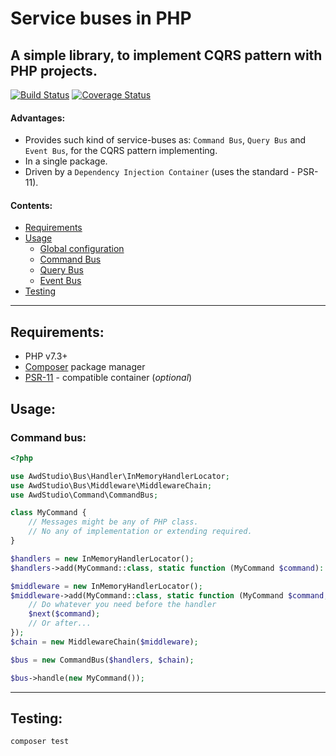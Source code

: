 # Service buses in PHP

## A simple library, to implement CQRS pattern with PHP projects.

[![Build Status](https://travis-ci.org/awd-studio/service-buses.svg?branch=master)](https://travis-ci.org/awd-studio/service-buses)
[![Coverage Status](https://coveralls.io/repos/github/awd-studio/service-buses/badge.svg?branch=master)](https://coveralls.io/github/awd-studio/service-buses?branch=master)

#### Advantages:
- Provides such kind of service-buses as: `Command Bus`, `Query Bus` and `Event Bus`, for the CQRS pattern implementing.
- In a single package.
- Driven by a `Dependency Injection Container` (uses the standard - PSR-11).

#### Contents:
- [Requirements](#requirements)
- [Usage](#usage)
  - [Global configuration](#configuration)
  - [Command Bus](#command-bus)
  - [Query Bus](#query-bus)
  - [Event Bus](#event-bus)
- [Testing](#testing)

-----

## Requirements:

- PHP v7.3+
- [Composer](https://getcomposer.org/) package manager
- [PSR-11](https://github.com/php-fig/container) - compatible container (*optional*)


## Usage:

### Command bus:
```php
<?php

use AwdStudio\Bus\Handler\InMemoryHandlerLocator;
use AwdStudio\Bus\Middleware\MiddlewareChain;
use AwdStudio\Command\CommandBus;

class MyCommand {
    // Messages might be any of PHP class.
    // No any of implementation or extending required.
}

$handlers = new InMemoryHandlerLocator();
$handlers->add(MyCommand::class, static function (MyCommand $command): void {});

$middleware = new InMemoryHandlerLocator();
$middleware->add(MyCommand::class, static function (MyCommand $command, callable $next): void {
    // Do whatever you need before the handler
    $next($command);
    // Or after...
});
$chain = new MiddlewareChain($middleware);

$bus = new CommandBus($handlers, $chain);

$bus->handle(new MyCommand());
```

-----

## Testing:
```bash
composer test
```
